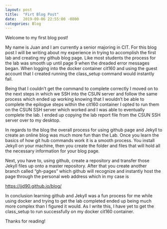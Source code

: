 ```yaml
---
layout: post
title:  "Firt Blog Post"
date:   2019-09-06 22:55:00 -0800
categories: Blog
---
```


Welcome to my first blog post!

My name is Juan and I am currently a senior majoring in CIT. For this blog post I will be writing about my experience in trying to accomplish the first lab and creating my github blog page. Like most students the process for the lab was smooth up until page 9 when the dreaded error messages began. When logging into the docker container cit160 and using the guest account that I created running the class_setup command would instantly fail.  

Being that I couldn’t get the command to complete correctly I moved on to the next steps in which we SSH into the CSUN server and follow the same process which ended up working knowing that I wouldn’t be able to complete the epilogue steps within the cit160 container I opted to run them on the CSUN SSH server which worked and I was able to eventually complete the lab. I ended up copying the lab report file from the CSUN SSH server over to my desktop.

In regards to the blog the overall process for using github page and Jekyll to create an online blog was much more fun than the Lab. Once you learn the basics of how git hub commands work it is a smooth process. You install Jekyll on your machine, then you create the folder and files that will hold all the necessary information for your blog page. 

Next, you have to, using github, create a repository and transfer those Jekyll files up onto a master repository. After that you create another branch called “gh-pages” which github will recognize and instantly host the page through the personal web address which in my case is

https://jjd90.github.io/blog/

In conclusion learning github and Jekyll was a fun process for me while using docker and trying to get the lab completed ended up being much more complex than I figured it would. As I write this, I have yet to get the class_setup to run successfully on my docker cit160 container.

Thanks for reading!
  


